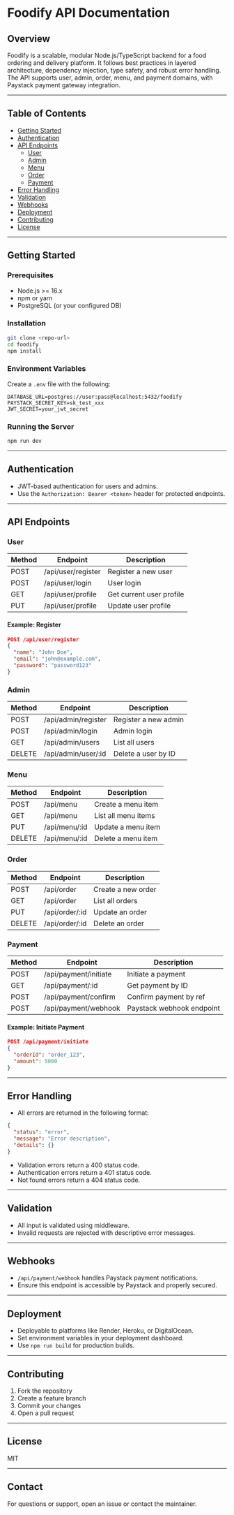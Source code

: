 # Foodify API Documentation

## Overview
Foodify is a scalable, modular Node.js/TypeScript backend for a food ordering and delivery platform. It follows best practices in layered architecture, dependency injection, type safety, and robust error handling. The API supports user, admin, order, menu, and payment domains, with Paystack payment gateway integration.

---

## Table of Contents
- [Getting Started](#getting-started)
- [Authentication](#authentication)
- [API Endpoints](#api-endpoints)
  - [User](#user)
  - [Admin](#admin)
  - [Menu](#menu)
  - [Order](#order)
  - [Payment](#payment)
- [Error Handling](#error-handling)
- [Validation](#validation)
- [Webhooks](#webhooks)
- [Deployment](#deployment)
- [Contributing](#contributing)
- [License](#license)

---

## Getting Started

### Prerequisites
- Node.js >= 16.x
- npm or yarn
- PostgreSQL (or your configured DB)

### Installation
```bash
git clone <repo-url>
cd foodify
npm install
```

### Environment Variables
Create a `.env` file with the following:
```
DATABASE_URL=postgres://user:pass@localhost:5432/foodify
PAYSTACK_SECRET_KEY=sk_test_xxx
JWT_SECRET=your_jwt_secret
```

### Running the Server
```bash
npm run dev
```

---

## Authentication
- JWT-based authentication for users and admins.
- Use the `Authorization: Bearer <token>` header for protected endpoints.

---

## API Endpoints

### User
| Method | Endpoint           | Description                |
|--------|--------------------|----------------------------|
| POST   | /api/user/register | Register a new user        |
| POST   | /api/user/login    | User login                 |
| GET    | /api/user/profile  | Get current user profile   |
| PUT    | /api/user/profile  | Update user profile        |

#### Example: Register
```json
POST /api/user/register
{
  "name": "John Doe",
  "email": "john@example.com",
  "password": "password123"
}
```

### Admin
| Method | Endpoint             | Description                |
|--------|----------------------|----------------------------|
| POST   | /api/admin/register  | Register a new admin       |
| POST   | /api/admin/login     | Admin login                |
| GET    | /api/admin/users     | List all users             |
| DELETE | /api/admin/user/:id  | Delete a user by ID        |

### Menu
| Method | Endpoint           | Description                |
|--------|--------------------|----------------------------|
| POST   | /api/menu          | Create a menu item         |
| GET    | /api/menu          | List all menu items        |
| PUT    | /api/menu/:id      | Update a menu item         |
| DELETE | /api/menu/:id      | Delete a menu item         |

### Order
| Method | Endpoint           | Description                |
|--------|--------------------|----------------------------|
| POST   | /api/order         | Create a new order         |
| GET    | /api/order         | List all orders            |
| PUT    | /api/order/:id     | Update an order            |
| DELETE | /api/order/:id     | Delete an order            |

### Payment
| Method | Endpoint                 | Description                |
|--------|--------------------------|----------------------------|
| POST   | /api/payment/initiate    | Initiate a payment         |
| GET    | /api/payment/:id         | Get payment by ID          |
| POST   | /api/payment/confirm     | Confirm payment by ref     |
| POST   | /api/payment/webhook     | Paystack webhook endpoint  |

#### Example: Initiate Payment
```json
POST /api/payment/initiate
{
  "orderId": "order_123",
  "amount": 5000
}
```

---

## Error Handling
- All errors are returned in the following format:
```json
{
  "status": "error",
  "message": "Error description",
  "details": {}
}
```
- Validation errors return a 400 status code.
- Authentication errors return a 401 status code.
- Not found errors return a 404 status code.

---

## Validation
- All input is validated using middleware.
- Invalid requests are rejected with descriptive error messages.

---

## Webhooks
- `/api/payment/webhook` handles Paystack payment notifications.
- Ensure this endpoint is accessible by Paystack and properly secured.

---

## Deployment
- Deployable to platforms like Render, Heroku, or DigitalOcean.
- Set environment variables in your deployment dashboard.
- Use `npm run build` for production builds.

---

## Contributing
1. Fork the repository
2. Create a feature branch
3. Commit your changes
4. Open a pull request

---

## License
MIT

---

## Contact
For questions or support, open an issue or contact the maintainer.
